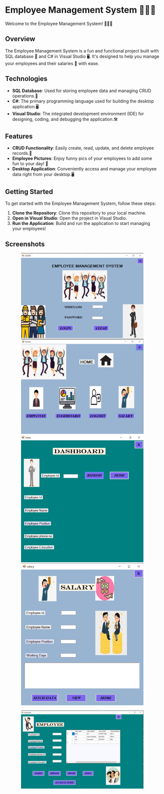 
# Employee Management System 👨🏻‍💼

Welcome to the Employee Management System! 👩🏻‍💼

## Overview

The Employee Management System is a fun and functional project built with SQL database 💾 and C# in Visual Studio 🖥️. It's designed to help you manage your employees and their salaries 💼 with ease.

## Technologies

- **SQL Database**: Used for storing employee data and managing CRUD operations.💾
- **C#**: The primary programming language used for building the desktop application.🖥️
- **Visual Studio**: The integrated development environment (IDE) for designing, coding, and debugging the application.🛠️

## Features

- **CRUD Functionality**: Easily create, read, update, and delete employee records.📝
- **Employee Pictures**: Enjoy funny pics of your employees to add some fun to your day! 📸
- **Desktop Application**: Conveniently access and manage your employee data right from your desktop.🖥️

## Getting Started

To get started with the Employee Management System, follow these steps:

1. **Clone the Repository**: Clone this repository to your local machine.
2. **Open in Visual Studio**: Open the project in Visual Studio.
3. **Run the Application**: Build and run the application to start managing your employees!

 ## Screenshots

<p align="center">
  <img src="e1.PNG" width="400" alt="img">
  <img src="e2.PNG" width="400" alt="img">
   <img src="e4.PNG" width="400" alt="img">
  <img src="e5.PNG" width="400" alt="img">
</p>
<p align="center">
  <img src="e3.PNG" width="400" alt="img">
</p>

